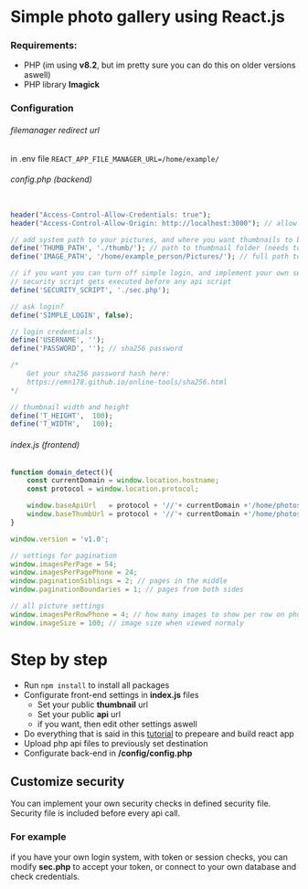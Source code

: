 # Simple photo gallery using React.js 

### Requirements:
* PHP (im using **v8.2**, but im pretty sure you can do this on older versions aswell)
* PHP library **Imagick**

### Configuration
###### filemanager redirect url
in .env file `REACT_APP_FILE_MANAGER_URL=/home/example/`

###### config.php (backend)
```php

header("Access-Control-Allow-Credentials: true"); 
header("Access-Control-Allow-Origin: http://localhost:3000"); // allow requests from localhost:3000

// add system path to your pictures, and where you want thumbnails to be generated
define('THUMB_PATH', './thumb/'); // path to thumbnail folder (needs to be publicly available)
define('IMAGE_PATH', '/home/example_person/Pictures/'); // full path to pictures on your system

// if you want you can turn off simple login, and implement your own security check
// security script gets executed before any api script
define('SECURITY_SCRIPT', './sec.php');

// ask login?
define('SIMPLE_LOGIN', false);

// login credentials
define('USERNAME', ''); 
define('PASSWORD', ''); // sha256 password

/*
    Get your sha256 password hash here:
    https://emn178.github.io/online-tools/sha256.html
*/

// thumbnail width and height
define('T_HEIGHT',  100);
define('T_WIDTH',   100);

```

###### index.js (frontend)
```js
function domain_detect(){
    const currentDomain = window.location.hostname;
    const protocol = window.location.protocol;

    window.baseApiUrl   = protocol + '//'+ currentDomain +'/home/photos/'; // public url to your api files
    window.baseThumbUrl = protocol + '//'+ currentDomain +'/home/photos/thumb/'; // public url to your generated thumbnails
}

window.version = 'v1.0';

// settings for pagination
window.imagesPerPage = 54;
window.imagesPerPagePhone = 24;
window.paginationSiblings = 2; // pages in the middle
window.paginationBoundaries = 1; // pages from both sides

// all picture settings
window.imagesPerRowPhone = 4; // how many images to show per row on phone
window.imageSize = 100; // image size when viewed normaly
```

# Step by step

* Run `npm install` to install all packages
* Configurate front-end settings in **index.js** files
    * Set your public **thumbnail** url
    * Set your public **api** url
    * if you want, then edit other settings aswell
* Do everything that is said in this [tutorial](https://github.com/Skrazzo/React.js-to-apache) to prepeare and build react app
* Upload php api files to previously set destination
* Configurate back-end in **/config/config.php**

## Customize security
You can implement your own security checks in defined security file. Security file is included before every api call.

### For example
if you have your own login system, with token or session checks, you can modify **sec.php** to accept your token, or connect to your own database and check credentials.
